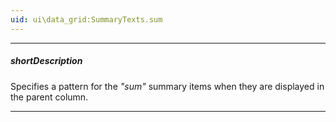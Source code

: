 ```yaml
---
uid: ui\data_grid:SummaryTexts.sum
---
```

---
##### shortDescription
Specifies a pattern for the *"sum"* summary items when they are displayed in the parent column.

---
